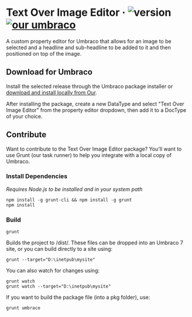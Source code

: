 # Text Over Image Editor &middot; ![version](https://img.shields.io/badge/version-1.0.1-green.svg) [![our umbraco](https://img.shields.io/badge/our-umbraco-orange.svg)](https://our.umbraco.org/projects/website-utilities/text-over-image-editor/)

A custom property editor for Umbraco that allows for an image to be selected and a headline and sub-headline to be added to it and then positioned on top of the image.

## Download for Umbraco

Install the selected release through the Umbraco package installer or [download and install locally from Our](https://our.umbraco.org/projects/website-utilities/text-over-image-editor/).

After installing the package, create a new DataType and select "Text Over Image Editor" from the property editor dropdown, then add it to a DocType of your choice.

## Contribute

Want to contribute to the Text Over Image Editor package? You'll want to use Grunt (our task runner) to help you integrate with a local copy of Umbraco.

### Install Dependencies
*Requires Node.js to be installed and in your system path*

    npm install -g grunt-cli && npm install -g grunt
    npm install

### Build

    grunt

Builds the project to /dist/. These files can be dropped into an Umbraco 7 site, or you can build directly to a site using:

    grunt --target="D:\inetpub\mysite"

You can also watch for changes using:

    grunt watch
    grunt watch --target="D:\inetpub\mysite"

If you want to build the package file (into a pkg folder), use:

    grunt umbraco
